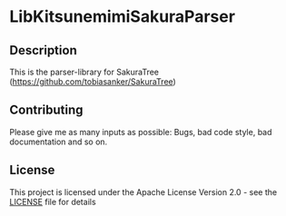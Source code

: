 # LibKitsunemimiSakuraParser

## Description

This is the parser-library for SakuraTree (https://github.com/tobiasanker/SakuraTree) 

## Contributing

Please give me as many inputs as possible: Bugs, bad code style, bad documentation and so on.

## License

This project is licensed under the Apache License Version 2.0 - see the [LICENSE](LICENSE) file for details
